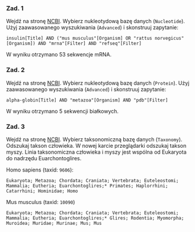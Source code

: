 ### Zad. 1
Wejdź na stronę [NCBI](https://www.ncbi.nlm.nih.gov). Wybierz nukleotydową bazę danych (`Nucleotide`). Użyj zaawasowanego wyszukiwania (`Advanced`) i skonstruuj zapytanie:

```
insulin[Title] AND ("mus musculus"[Organism] OR "rattus norvegicus"[Organism]) AND "mrna"[Filter] AND "refseq"[Filter]
```

W wyniku otrzymano 53 sekwencje mRNA.

### Zad. 2
Wejdź na stronę [NCBI](https://www.ncbi.nlm.nih.gov). Wybierz nukleotydową bazę danych (`Protein`). Użyj zaawasowanego wyszukiwania (`Advanced`) i skonstruuj zapytanie:

```
alpha-globin[Title] AND "metazoa"[Organism] AND "pdb"[Filter]
```

W wyniku otrzymano 5 sekwencji białkowych.


### Zad. 3
Wejdź na stronę [NCBI](https://www.ncbi.nlm.nih.gov). Wybierz taksonomiczną bazę danych (`Taxonomy`). Odszukaj takson człowieka. W nowej karcie przeglądarki odszukaj takson myszy. Linia taksonomiczna człowieka i myszy jest wspólna od Eukaryota do nadrzędu Euarchontoglires.

Homo sapiens (taxid: `9606`):

```
Eukaryota; Metazoa; Chordata; Craniata; Vertebrata; Euteleostomi; Mammalia; Eutheria; Euarchontoglires;* Primates; Haplorrhini; Catarrhini; Hominidae; Homo
```

Mus musculus (taxid: `10090`)

```
Eukaryota; Metazoa; Chordata; Craniata; Vertebrata; Euteleostomi; Mammalia; Eutheria; Euarchontoglires;* Glires; Rodentia; Myomorpha; Muroidea; Muridae; Murinae; Mus; Mus
```